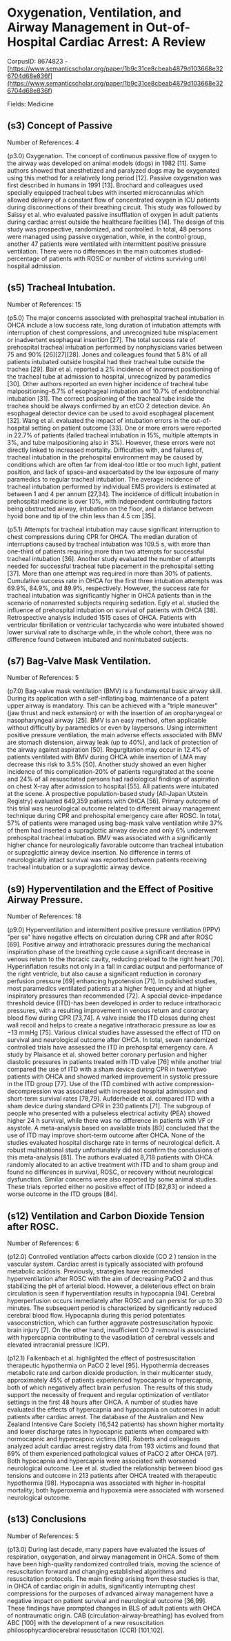 # Oxygenation, Ventilation, and Airway Management in Out-of-Hospital Cardiac Arrest: A Review

CorpusID: 8674823 - [https://www.semanticscholar.org/paper/1b9c31ce8cbeab4879d103668e326704d68e836f](https://www.semanticscholar.org/paper/1b9c31ce8cbeab4879d103668e326704d68e836f)

Fields: Medicine

## (s3) Concept of Passive
Number of References: 4

(p3.0) Oxygenation. The concept of continuous passive flow of oxygen to the airway was developed on animal models (dogs) in 1982 [11]. Same authors showed that anesthetized and paralyzed dogs may be oxygenated using this method for a relatively long period [12]. Passive oxygenation was first described in humans in 1991 [13]. Brochard and colleagues used specially equipped tracheal tubes with inserted microcannulas which allowed delivery of a constant flow of concentrated oxygen in ICU patients during disconnections of their breathing circuit. This study was followed by Saïssy et al. who evaluated passive insufflation of oxygen in adult patients during cardiac arrest outside the healthcare facilities [14]. The design of this study was prospective, randomized, and controlled. In total, 48 persons were managed using passive oxygenation, while, in the control group, another 47 patients were ventilated with intermittent positive pressure ventilation. There were no differences in the main outcomes studied-percentage of patients with ROSC or number of victims surviving until hospital admission.
## (s5) Tracheal Intubation.
Number of References: 15

(p5.0) The major concerns associated with prehospital tracheal intubation in OHCA include a low success rate, long duration of intubation attempts with interruption of chest compressions, and unrecognized tube misplacement or inadvertent esophageal insertion [27]. The total success rate of prehospital tracheal intubation performed by nonphysicians varies between 75 and 90% [26][27][28]. Jones and colleagues found that 5.8% of all patients intubated outside hospital had their tracheal tube outside the trachea [29]. Bair et al. reported a 2% incidence of incorrect positioning of the tracheal tube at admission to hospital, unrecognized by paramedics [30]. Other authors reported an even higher incidence of tracheal tube malpositioning-6.7% of esophageal intubation and 10.7% of endobronchial intubation [31]. The correct positioning of the tracheal tube inside the trachea should be always confirmed by an etCO 2 detection device. An esophageal detector device can be used to avoid esophageal placement [32]. Wang et al. evaluated the impact of intubation errors in the out-of-hospital setting on patient outcome [33]. One or more errors were reported in 22.7% of patients (failed tracheal intubation in 15%, multiple attempts in 3%, and tube malpositioning also in 3%). However, these errors were not directly linked to increased mortality. Difficulties with, and failures of, tracheal intubation in the prehospital environment may be caused by conditions which are often far from ideal-too little or too much light, patient position, and lack of space-and exacerbated by the low exposure of many paramedics to regular tracheal intubation. The average incidence of tracheal intubation performed by individual EMS providers is estimated at between 1 and 4 per annum [27,34]. The incidence of difficult intubation in prehospital medicine is over 10%, with independent contributing factors being obstructed airway, intubation on the floor, and a distance between hyoid bone and tip of the chin less than 4.5 cm [35].

(p5.1) Attempts for tracheal intubation may cause significant interruption to chest compressions during CPR for OHCA. The median duration of interruptions caused by tracheal intubation was 109.5 s, with more than one-third of patients requiring more than two attempts for successful tracheal intubation [36]. Another study evaluated the number of attempts needed for successful tracheal tube placement in the prehospital setting [37]. More than one attempt was required in more than 30% of patients. Cumulative success rate in OHCA for the first three intubation attempts was 69.9%, 84.9%, and 89.9%, respectively. However, the success rate for tracheal intubation was significantly higher in OHCA patients than in the scenario of nonarrested subjects requiring sedation. Egly et al. studied the influence of prehospital intubation on survival of patients with OHCA [38]. Retrospective analysis included 1515 cases of OHCA. Patients with ventricular fibrillation or ventricular tachycardia who were intubated showed lower survival rate to discharge while, in the whole cohort, there was no difference found between intubated and nonintubated subjects.
## (s7) Bag-Valve Mask Ventilation.
Number of References: 5

(p7.0) Bag-valve mask ventilation (BMV) is a fundamental basic airway skill. During its application with a self-inflating bag, maintenance of a patent upper airway is mandatory. This can be achieved with a "triple maneuver" (jaw thrust and neck extension) or with the insertion of an oropharyngeal or nasopharyngeal airway [25]. BMV is an easy method, often applicable without difficulty by paramedics or even by laypersons. Using intermittent positive pressure ventilation, the main adverse effects associated with BMV are stomach distension, airway leak (up to 40%), and lack of protection of the airway against aspiration [50]. Regurgitation may occur in 12.4% of patients ventilated with BMV during OHCA while insertion of LMA may decrease this risk to 3.5% [50]. Another study showed an even higher incidence of this complication-20% of patients regurgitated at the scene and 24% of all resuscitated persons had radiological findings of aspiration on chest X-ray after admission to hospital [55]. All patients were intubated at the scene. A prospective population-based study (All-Japan Utstein Registry) evaluated 649,359 patients with OHCA [56]. Primary outcome of this trial was neurological outcome related to different airway management technique during CPR and prehospital emergency care after ROSC. In total, 57% of patients were managed using bag-mask valve ventilation while 37% of them had inserted a supraglottic airway device and only 6% underwent prehospital tracheal intubation. BMV was associated with a significantly higher chance for neurologically favorable outcome than tracheal intubation or supraglottic airway device insertion. No difference in terms of neurologically intact survival was reported between patients receiving tracheal intubation or a supraglottic airway device.
## (s9) Hyperventilation and the Effect of Positive Airway Pressure.
Number of References: 18

(p9.0) Hyperventilation and intermittent positive pressure ventilation (IPPV) "per se" have negative effects on circulation during CPR and after ROSC [69]. Positive airway and intrathoracic pressures during the mechanical inspiration phase of the breathing cycle cause a significant decrease in venous return to the thoracic cavity, reducing preload to the right heart [70]. Hyperinflation results not only in a fall in cardiac output and performance of the right ventricle, but also cause a significant reduction in coronary perfusion pressure [69] enhancing hypotension [71]. In published studies, most paramedics ventilated patients at a higher frequency and at higher inspiratory pressures than recommended [72]. A special device-impedance threshold device (ITD)-has been developed in order to reduce intrathoracic pressures, with a resulting improvement in venous return and coronary blood flow during CPR [73,74]. A valve inside the ITD closes during chest wall recoil and helps to create a negative intrathoracic pressure as low as −13 mmHg [75]. Various clinical studies have assessed the effect of ITD on survival and neurological outcome after OHCA. In total, seven randomized controlled trials have assessed the ITD in prehospital emergency care. A study by Plaisance et al. showed better coronary perfusion and higher diastolic pressures in patients treated with ITD valve [76] while another trial compared the use of ITD with a sham device during CPR in twentytwo patients with OHCA and showed marked improvement in systolic pressure in the ITD group [77]. Use of the ITD combined with active compression-decompression was associated with increased hospital admission and short-term survival rates [78,79]. Aufderheide et al. compared ITD with a sham device during standard CPR in 230 patients [71]. The subgroup of people who presented with a pulseless electrical activity (PEA) showed higher 24 h survival, while there was no difference in patients with VF or asystole. A meta-analysis based on available trials [80] concluded that the use of ITD may improve short-term outcome after OHCA. None of the studies evaluated hospital discharge rate in terms of neurological deficit. A robust multinational study unfortunately did not confirm the conclusions of this meta-analysis [81]. The authors evaluated 8,718 patients with OHCA randomly allocated to an active treatment with ITD and to sham group and found no differences in survival, ROSC, or recovery without neurological dysfunction. Similar concerns were also reported by some animal studies. These trials reported either no positive effect of ITD [82,83] or indeed a worse outcome in the ITD groups [84].
## (s12) Ventilation and Carbon Dioxide Tension after ROSC.
Number of References: 6

(p12.0) Controlled ventilation affects carbon dioxide (CO 2 ) tension in the vascular system. Cardiac arrest is typically associated with profound metabolic acidosis. Previously, strategies have recommended hyperventilation after ROSC with the aim of decreasing PaCO 2 and thus stabilizing the pH of arterial blood. However, a deleterious effect on brain circulation is seen if hyperventilation results in hypocapnia [94]. Cerebral hyperperfusion occurs immediately after ROSC and can persist for up to 30 minutes. The subsequent period is characterized by significantly reduced cerebral blood flow. Hypocapnia during this period potentiates vasoconstriction, which can further aggravate postresuscitation hypoxic brain injury [7]. On the other hand, insufficient CO 2 removal is associated with hypercapnia contributing to the vasodilation of cerebral vessels and elevated intracranial pressure (ICP).

(p12.1) Falkenbach et al. highlighted the effect of postresuscitation therapeutic hypothermia on PaCO 2 level [95]. Hypothermia decreases metabolic rate and carbon dioxide production. In their multicenter study, approximately 45% of patients experienced hypocapnia or hypercapnia, both of which negatively affect brain perfusion. The results of this study support the necessity of frequent and regular optimization of ventilator settings in the first 48 hours after OHCA. A number of studies have evaluated the effects of hypercapnia and hypocapnia on outcomes in adult patients after cardiac arrest. The database of the Australian and New Zealand Intensive Care Society (16,542 patients) has shown higher mortality and lower discharge rates in hypocapnic patients when compared with normocapnic and hypercapnic victims [96]. Roberts and colleagues analyzed adult cardiac arrest registry data from 193 victims and found that 69% of them experienced pathological values of PaCO 2 after OHCA [97]. Both hypocapnia and hypercapnia were associated with worsened neurological outcome. Lee et al. studied the relationship between blood gas tensions and outcome in 213 patients after OHCA treated with therapeutic hypothermia [98]. Hypocapnia was associated with higher in-hospital mortality; both hyperoxemia and hypoxemia were associated with worsened neurological outcome.
## (s13) Conclusions
Number of References: 5

(p13.0) During last decade, many papers have evaluated the issues of respiration, oxygenation, and airway management in OHCA. Some of them have been high-quality randomized controlled trials, moving the science of resuscitation forward and changing established algorithms and resuscitation protocols. The main finding arising from these studies is that, in OHCA of cardiac origin in adults, significantly interrupting chest compressions for the purposes of advanced airway management have a negative impact on patient survival and neurological outcome [36,99]. These findings have prompted changes in BLS of adult patients with OHCA of nontraumatic origin. CAB (circulation-airway-breathing) has evolved from ABC [100] with the development of a new resuscitation philosophycardiocerebral resuscitation (CCR) [101,102].
